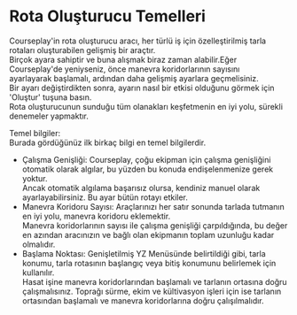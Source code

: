 # Rota Oluşturucu Temelleri  
Courseplay'in rota oluşturucu aracı, her türlü iş için özelleştirilmiş tarla rotaları oluşturabilen gelişmiş bir araçtır.  
Birçok ayara sahiptir ve buna alışmak biraz zaman alabilir.Eğer Courseplay'de yeniyseniz, önce manevra koridorlarının sayısını   
ayarlayarak başlamalı, ardından daha gelişmiş ayarlara geçmelisiniz.  
Bir ayarı değiştirdikten sonra, ayarın nasıl bir etkisi olduğunu görmek için 'Oluştur' tuşuna basın.  
Rota oluşturucunun sunduğu tüm olanakları keşfetmenin en iyi yolu, sürekli denemeler yapmaktır.  


  
Temel bilgiler:  
Burada gördüğünüz ilk birkaç bilgi en temel bilgilerdir.  
- Çalışma Genişliği: Courseplay, çoğu ekipman için çalışma genişliğini otomatik olarak algılar, bu yüzden bu konuda endişelenmenize gerek yoktur.   
Ancak otomatik algılama başarısız olursa, kendiniz manuel olarak ayarlayabilirsiniz. Bu ayar bütün rotayı etkiler.  
- Manevra Koridoru Sayısı: Araçlarınızı her satır sonunda tarlada tutmanın en iyi yolu, manevra koridoru eklemektir.   
Manevra koridorlarının sayısı ile çalışma genişliği çarpıldığında, bu değer en azından aracınızın ve bağlı olan ekipmanın toplam uzunluğu kadar olmalıdır.  
- Başlama Noktası: Genişletilmiş YZ Menüsünde belirtildiği gibi, tarla konumu, tarla rotasının başlangıç veya bitiş konumunu belirlemek için kullanılır.   
Hasat işine manevra koridorlarından başlamalı ve tarlanın ortasına doğru çalışmalısınız. Toprağı sürme, ekim ve kültivasyon işleri için ise tarlanın  
ortasından başlamalı ve manevra koridorlarına doğru çalışılmalıdır.  


